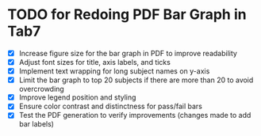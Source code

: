 # TODO for Redoing PDF Bar Graph in Tab7

- [x] Increase figure size for the bar graph in PDF to improve readability
- [x] Adjust font sizes for title, axis labels, and ticks
- [x] Implement text wrapping for long subject names on y-axis
- [x] Limit the bar graph to top 20 subjects if there are more than 20 to avoid overcrowding
- [x] Improve legend position and styling
- [x] Ensure color contrast and distinctness for pass/fail bars
- [x] Test the PDF generation to verify improvements (changes made to add bar labels)

